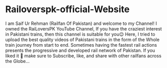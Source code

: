 # Railoverspk-official-Website
I am Saif Ur Rehman (Railfan Of Pakistan) and welcome to my Channel! I owned the RaiLoversPK YouTube Channel, If you have the craziest interest in Pakistani trains, then this channel is suitable for you😉 Here, I tried to upload the best quality videos of Pakistani trains in the form of the Whole train journey from start to end. Sometimes having the fastest rail actions presents the progressive and developed rail network of Pakistan. If you liked it 🤔 make sure to Subscribe, like, and share with other railfans across the Globe...
